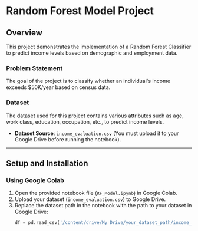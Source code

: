 # Random Forest Model Project

## Overview
This project demonstrates the implementation of a Random Forest Classifier to predict income levels based on demographic and employment data.

### Problem Statement
The goal of the project is to classify whether an individual's income exceeds $50K/year based on census data.

### Dataset
The dataset used for this project contains various attributes such as age, work class, education, occupation, etc., to predict income levels.

- **Dataset Source**: `income_evaluation.csv` (You must upload it to your Google Drive before running the notebook).

---

## Setup and Installation

### Using Google Colab
1. Open the provided notebook file (`RF_Model.ipynb`) in Google Colab.
2. Upload your dataset (`income_evaluation.csv`) to Google Drive.
3. Replace the dataset path in the notebook with the path to your dataset in Google Drive:
   ```python
   df = pd.read_csv('/content/drive/My Drive/your_dataset_path/income_evaluation.csv')
